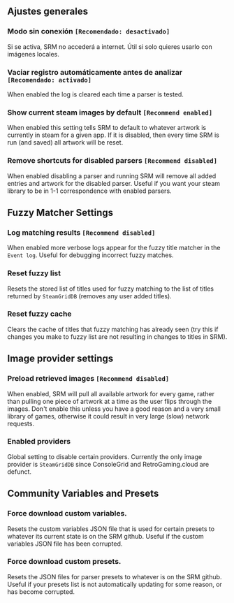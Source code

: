 ## Ajustes generales
### Modo sin conexión `[Recomendado: desactivado]`

Si se activa, SRM no accederá a internet. Útil si solo quieres usarlo con imágenes locales.
### Vaciar registro automáticamente antes de analizar `[Recomendado: activado]`
When enabled the log is cleared each time a parser is tested.
### Show current steam images by default `[Recommend enabled]`
When enabled this setting tells SRM to default to whatever artwork is currently in steam for a given app. If it is disabled, then every time SRM is run (and saved) all artwork will be reset.
### Remove shortcuts for disabled parsers `[Recommend disabled]`
When enabled disabling a parser and running SRM will remove all added entries and artwork for the disabled parser. Useful if you want your steam library to be in 1-1 correspondence with enabled parsers.

## Fuzzy Matcher Settings
### Log matching results `[Recommend disabled]`
When enabled more verbose logs appear for the fuzzy title matcher in the `Event log`. Useful for debugging incorrect fuzzy matches.

### Reset fuzzy list
Resets the stored list of titles used for fuzzy matching to the list of titles returned by `SteamGridDB` (removes any user added titles).
### Reset fuzzy cache
Clears the cache of titles that fuzzy matching has already seen (try this if changes you make to fuzzy list are not resulting in changes to titles in SRM).

## Image provider settings
### Preload retrieved images `[Recommend disabled]`
When enabled, SRM will pull all available artwork for every game, rather than pulling one piece of artwork at a time as the user flips through the images. Don't enable this unless you have a good reason and a very small library of games, otherwise it could result in very large (slow) network requests.
### Enabled providers
Global setting to disable certain providers. Currently the only image provider is `SteamGridDB` since ConsoleGrid and RetroGaming.cloud are defunct.

## Community Variables and Presets
### Force download custom variables.
Resets the custom variables JSON file that is used for certain presets to whatever its current state is on the SRM github. Useful if the custom variables JSON file has been corrupted.
### Force download custom presets.
Resets the JSON files for parser presets to whatever is on the SRM github. Useful if your presets list is not automatically updating for some reason, or has become corrupted.
